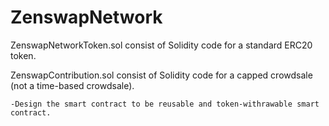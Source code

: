 # ZenswapNetwork

ZenswapNetworkToken.sol consist of Solidity code for a standard ERC20 token.

ZenswapContribution.sol consist of Solidity code for a capped crowdsale (not a time-based crowdsale).

    -Design the smart contract to be reusable and token-withrawable smart contract.
